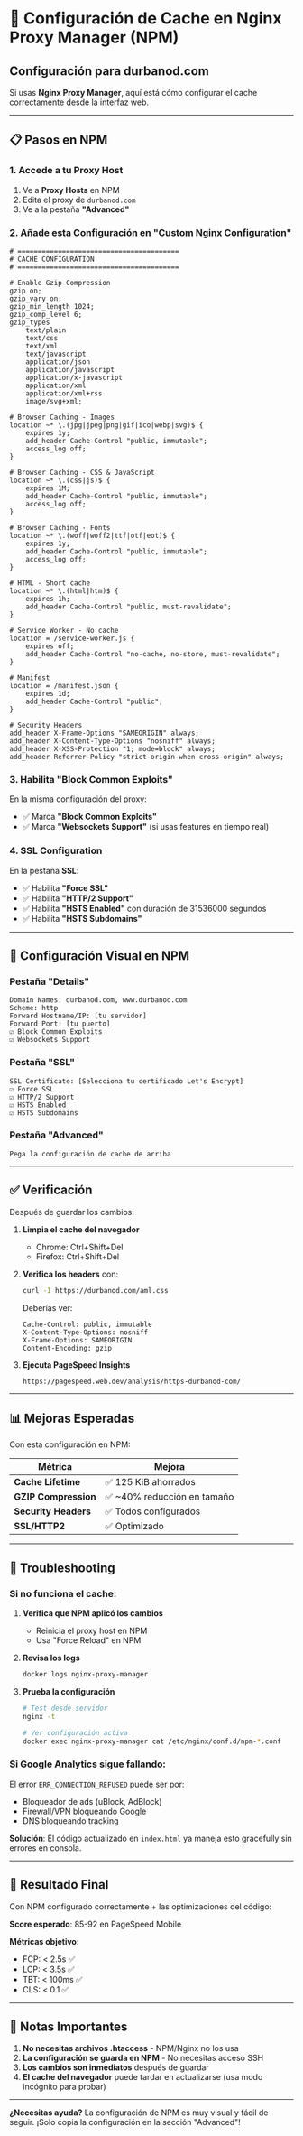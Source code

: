 # 🚀 Configuración de Cache en Nginx Proxy Manager (NPM)

## Configuración para durbanod.com

Si usas **Nginx Proxy Manager**, aquí está cómo configurar el cache correctamente desde la interfaz web.

---

## 📋 Pasos en NPM

### 1. Accede a tu Proxy Host

1. Ve a **Proxy Hosts** en NPM
2. Edita el proxy de `durbanod.com`
3. Ve a la pestaña **"Advanced"**

### 2. Añade esta Configuración en "Custom Nginx Configuration"

```nginx
# ========================================
# CACHE CONFIGURATION
# ========================================

# Enable Gzip Compression
gzip on;
gzip_vary on;
gzip_min_length 1024;
gzip_comp_level 6;
gzip_types
    text/plain
    text/css
    text/xml
    text/javascript
    application/json
    application/javascript
    application/x-javascript
    application/xml
    application/xml+rss
    image/svg+xml;

# Browser Caching - Images
location ~* \.(jpg|jpeg|png|gif|ico|webp|svg)$ {
    expires 1y;
    add_header Cache-Control "public, immutable";
    access_log off;
}

# Browser Caching - CSS & JavaScript
location ~* \.(css|js)$ {
    expires 1M;
    add_header Cache-Control "public, immutable";
    access_log off;
}

# Browser Caching - Fonts
location ~* \.(woff|woff2|ttf|otf|eot)$ {
    expires 1y;
    add_header Cache-Control "public, immutable";
    access_log off;
}

# HTML - Short cache
location ~* \.(html|htm)$ {
    expires 1h;
    add_header Cache-Control "public, must-revalidate";
}

# Service Worker - No cache
location = /service-worker.js {
    expires off;
    add_header Cache-Control "no-cache, no-store, must-revalidate";
}

# Manifest
location = /manifest.json {
    expires 1d;
    add_header Cache-Control "public";
}

# Security Headers
add_header X-Frame-Options "SAMEORIGIN" always;
add_header X-Content-Type-Options "nosniff" always;
add_header X-XSS-Protection "1; mode=block" always;
add_header Referrer-Policy "strict-origin-when-cross-origin" always;
```

### 3. Habilita "Block Common Exploits"

En la misma configuración del proxy:
- ✅ Marca **"Block Common Exploits"**
- ✅ Marca **"Websockets Support"** (si usas features en tiempo real)

### 4. SSL Configuration

En la pestaña **SSL**:
- ✅ Habilita **"Force SSL"**
- ✅ Habilita **"HTTP/2 Support"**
- ✅ Habilita **"HSTS Enabled"** con duración de 31536000 segundos
- ✅ Habilita **"HSTS Subdomains"**

---

## 🎯 Configuración Visual en NPM

### Pestaña "Details"
```
Domain Names: durbanod.com, www.durbanod.com
Scheme: http
Forward Hostname/IP: [tu servidor]
Forward Port: [tu puerto]
☑ Block Common Exploits
☑ Websockets Support
```

### Pestaña "SSL"
```
SSL Certificate: [Selecciona tu certificado Let's Encrypt]
☑ Force SSL
☑ HTTP/2 Support
☑ HSTS Enabled
☑ HSTS Subdomains
```

### Pestaña "Advanced"
```
Pega la configuración de cache de arriba
```

---

## ✅ Verificación

Después de guardar los cambios:

1. **Limpia el cache del navegador**
   - Chrome: Ctrl+Shift+Del
   - Firefox: Ctrl+Shift+Del

2. **Verifica los headers** con:
   ```bash
   curl -I https://durbanod.com/aml.css
   ```
   
   Deberías ver:
   ```
   Cache-Control: public, immutable
   X-Content-Type-Options: nosniff
   X-Frame-Options: SAMEORIGIN
   Content-Encoding: gzip
   ```

3. **Ejecuta PageSpeed Insights**
   ```
   https://pagespeed.web.dev/analysis/https-durbanod-com/
   ```

---

## 📊 Mejoras Esperadas

Con esta configuración en NPM:

| Métrica | Mejora |
|---------|---------|
| **Cache Lifetime** | ✅ 125 KiB ahorrados |
| **GZIP Compression** | ✅ ~40% reducción en tamaño |
| **Security Headers** | ✅ Todos configurados |
| **SSL/HTTP2** | ✅ Optimizado |

---

## 🔧 Troubleshooting

### Si no funciona el cache:

1. **Verifica que NPM aplicó los cambios**
   - Reinicia el proxy host en NPM
   - Usa "Force Reload" en NPM

2. **Revisa los logs**
   ```bash
   docker logs nginx-proxy-manager
   ```

3. **Prueba la configuración**
   ```bash
   # Test desde servidor
   nginx -t
   
   # Ver configuración activa
   docker exec nginx-proxy-manager cat /etc/nginx/conf.d/npm-*.conf
   ```

### Si Google Analytics sigue fallando:

El error `ERR_CONNECTION_REFUSED` puede ser por:
- Bloqueador de ads (uBlock, AdBlock)
- Firewall/VPN bloqueando Google
- DNS bloqueando tracking

**Solución**: El código actualizado en `index.html` ya maneja esto gracefully sin errores en consola.

---

## 🎉 Resultado Final

Con NPM configurado correctamente + las optimizaciones del código:

**Score esperado**: 85-92 en PageSpeed Mobile

**Métricas objetivo**:
- FCP: < 2.5s ✅
- LCP: < 3.5s ✅
- TBT: < 100ms ✅
- CLS: < 0.1 ✅

---

## 📝 Notas Importantes

1. **No necesitas archivos .htaccess** - NPM/Nginx no los usa
2. **La configuración se guarda en NPM** - No necesitas acceso SSH
3. **Los cambios son inmediatos** después de guardar
4. **El cache del navegador** puede tardar en actualizarse (usa modo incógnito para probar)

---

**¿Necesitas ayuda?** La configuración de NPM es muy visual y fácil de seguir. ¡Solo copia la configuración en la sección "Advanced"!
